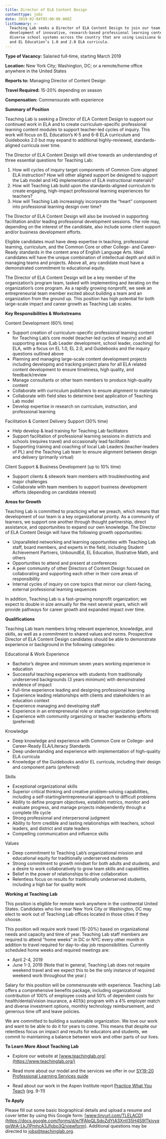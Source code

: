```yaml
---
title: Director of ELA Content Design
contenttype: jobs
date: 2019-02-04T05:00:00.000Z
listSummary: >-
  Teaching Lab seeks a Director of ELA Content Design to join our team to lead a
  development of innovative, research-based professional learning content for
  diverse school systems across the country that are using Louisiana Guidebooks
  and EL Education’s 1.0 and 2.0 ELA curricula.
---
```

**Type of Vacancy:** Salaried full-time, starting March 2019  

**Location:** New York City; Washington, DC; or a remote/home office anywhere in the United States 

**Reports to:** Managing Director of Content Design

**Travel Required:** 15-20% depending on season

**Compensation:** Commensurate with experience 

**Summary of Position**

Teaching Lab is seeking a Director of ELA Content Design to support our continued work in ELA and to create curriculum-specific professional learning content modules to support teacher-led cycles of inquiry. This work will focus on EL Education’s K-5 and 6-8 ELA curriculum and Guidebooks 2.0 but may expand to additional highly-reviewed, standards-aligned curricula over time.

The Director of ELA Content Design will drive towards an understanding of three essential questions for Teaching Lab:

1. How will cycles of inquiry target components of Common Core-aligned ELA instruction? How will other aligned support be designed to support the Lab model and HQ implementation of ELA instructional materials?
2. How will Teaching Lab build upon the standards-aligned curriculum to create engaging, high-impact professional learning experiences for teachers?
3. How will Teaching Lab increasingly incorporate the “heart” component into professional learning design over time? 

The Director of ELA Content Design will also be involved in supporting facilitation and/or leading professional development sessions. The role may, depending on the interest of the candidate, also include some client support and/or business development efforts. 

Eligible candidates must have deep expertise in teaching, professional learning, curriculum, and the Common Core or other College- and Career-Ready standards in the content area of English Language Arts. Ideal candidates will have the unique combination of intellectual depth and skill in managing teams and projects. Above all, any candidate must have a demonstrated commitment to educational equity.

The Director of ELA Content Design will be a key member of the organization’s program team, tasked with implementing and iterating on the organization’s core program. As a rapidly growing nonprofit, we seek an entrepreneurial team member excited about building a team and an organization from the ground up. This position has high potential for both large-scale impact and career growth as Teaching Lab scales.

**Key Responsibilities & Workstreams**

Content Development (60% time)

* Support creation of curriculum-specific professional learning content for Teaching Lab’s core model (teacher-led cycles of inquiry) and all supporting areas (Lab Leader development, school leader, coaching) for ELA, with a focus on EL 1.0, EL 2.0, and Guidebooks and the inquiry questions outlined above
* Planning and managing large-scale content development projects including developing and tracking project plans for all ELA related content development to ensure timeliness, high quality, and feedback/review
* Manage consultants or other team members to produce high-quality content
* Collaborate with curriculum publishers to ensure alignment to materials 
* Collaborate with field sites to determine best application of Teaching Lab model 
* Develop expertise in research on curriculum, instruction, and professional learning

Facilitation & Content Delivery Support (30% time)

* Help develop & lead training for Teaching Lab facilitators
* Support facilitation of professional learning sessions in districts and schools (requires travel) and occasionally lead facilitation
* Supporting training and coaching of local Lab Leaders (teacher-leaders of PL) and the Teaching Lab team to ensure alignment between design and delivery (primarily virtual)

Client Support & Business Development (up to 10% time)

* Support clients & sitework team members with troubleshooting and major challenges
* Collaborate with team members to support business development efforts (depending on candidate interest)

**Areas for Growth**

Teaching Lab is committed to practicing what we preach, which means that development of our team is a key organizational priority. As a community of learners, we support one another through thought partnership, direct assistance, and opportunities to expand our own knowledge. The Director of ELA Content Design will have the following growth opportunities: 

* Unparalleled networking and learning opportunities with Teaching Lab staff, board members, and experts in the field, including Student Achievement Partners, UnboundEd, EL Education, Illustrative Math, and others
* Opportunities to attend and present at conferences
* A peer community of other Directors of Content Design focused on collaborating and supporting each other in their core areas of responsibility 
* Internal cycles of inquiry on core topics that mirror our client-facing, external professional learning sequences

In addition, Teaching Lab is a fast-growing nonprofit organization; we expect to double in size annually for the next several years, which will provide pathways for career growth and expanded impact over time. 

**Qualifications**

Teaching Lab team members bring relevant experience, knowledge, and skills, as well as a commitment to shared values and norms. Prospective Director of ELA Content Design candidates should be able to demonstrate experience or background in the following categories:

Educational & Work Experience

* Bachelor’s degree and minimum seven years working experience in education
* Successful teaching experience with students from traditionally underserved backgrounds (3 years minimum) with demonstrated evidence of impact
* Full-time experience leading and designing professional learning
* Experience leading relationships with clients and stakeholders in an education context
* Experience managing and developing staff 
* Experience in an entrepreneurial role or startup organization (preferred)
* Experience with community organizing or teacher leadership efforts (preferred)

Knowledge 

* Deep knowledge and experience with Common Core or College- and Career-Ready ELA/Literacy Standards
* Deep understanding and experience with implementation of high-quality ELA curricula
* Knowledge of the Guidebooks and/or EL curricula, including their design and component parts (preferred) 

Skills

* Exceptional organizational skills
* Superior critical thinking and creative problem-solving capabilities, including a self-starting/entrepreneurial approach to difficult problems
* Ability to define program objectives, establish metrics, monitor and evaluate progress, and manage projects independently through a complete life cycle
* Strong professional and interpersonal judgment 
* Ability to form credible and lasting relationships with teachers, school leaders, and district and state leaders 
* Compelling communication and influence skills

Values

* Deep commitment to Teaching Lab’s organizational mission and educational equity for traditionally underserved students 
* Strong commitment to growth mindset for both adults and students, and a desire to work collaboratively to grow team skills and capabilities 
* Belief in the power of relationships to drive collaboration
* Relentless focus on results for traditionally underserved students, including a high bar for quality work

**Working at Teaching Lab**

This position is eligible for remote work anywhere in the continental United States. Candidates who live near New York City or Washington, DC may elect to work out of Teaching Lab offices located in those cities if they choose. 

This position will require work travel (15-20%) based on organizational needs and capacity and time of year. Teaching Lab staff members are required to attend “home weeks” in DC or NYC every other month in addition to travel required for day-to-day job responsibilities. Currently scheduled home weeks and required meetings are:

* April 2-4, 2019
* June 1-3, 2019 (Note that in general, Teaching Lab does not require weekend travel and we expect this to be the only instance of required weekend work throughout the year.)

Salary for this position will be commensurate with experience. Teaching Lab offers a comprehensive benefits package, including organizational contribution of 100% of employee costs and 50% of dependent costs for health/dental/vision insurance, a 401(k) program with a 4% employer match and diverse investment options, monthly technology reimbursement, and generous time off and leave policies.

We are committed to building a sustainable organization. We love our work and want to be able to do it for years to come. This means that despite our relentless focus on impact and results for educators and students, we commit to maintaining a balance between work and other parts of our lives.

**To Learn More About Teaching Lab**

* Explore our website at [www.teachinglab.org](https://www.teachinglab.org/)

* Read more about our model and the services we offer in our [SY19-20 Professional Learning Services guide
  ](https://www.dropbox.com/s/tbolveueiy4kbbg/SY19-20%20Teaching%20Lab%20Professional%20Learning%20Services.pdf?dl=0)
* Read about our work in the Aspen Institute report [Practice What You Teach](https://assets.aspeninstitute.org/content/uploads/2017/04/Practice-What-You-Teach.pdf) (pg. 9-11)

**To Apply**

Please fill out some basic biographical details and upload a resume and cover letter by using this Google form: [www.tinyurl.com/TLELACD](https://docs.google.com/forms/d/e/1FAIpQLSdoZdYtA3XntI35H4S9lTkjvyqgxWrA-LkJ1PmhcA3Jfobo3Q/viewform). Additional questions may be directed to jobs@teachinglab.org.
